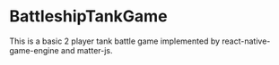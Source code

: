 # BattleshipTankGame
This is a basic 2 player tank battle game implemented by react-native-game-engine and matter-js. 
